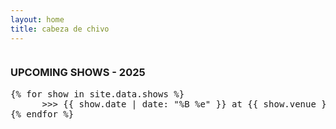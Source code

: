 ```yaml
---
layout: home
title: cabeza de chivo
---
```


<pre id="ascii-border-top" class="ascii-shows-border"></pre>

### UPCOMING SHOWS - 2025
<pre class="ascii-shows">
{% for show in site.data.shows %}
      >>> <span class="show-date">{{ show.date | date: "%B %e" }}</span> at <span class="show-venue">{{ show.venue }}</span>.  <a href="{{ show.url }}" target="_blank">[tickets]</a>{% if show.note %} <span class="show-note">({{ show.note }})</span>{% endif %}
{% endfor %}
</pre>


<pre id="ascii-border-bottom" class="ascii-shows-border"></pre>


<script>
const borderFrames = [
  "~~~*~~*~~*~~*~~*~~*~~*~~*~~*~~*~~*~~*~~*~~*~~*~~*~~*~~*~~~",
  "~~*~~*~~*~~*~~*~~*~~*~~*~~*~~*~~*~~*~~*~~*~~*~~*~~*~~*~~*~",
  "~*~~*~~*~~*~~*~~*~~*~~*~~*~~*~~*~~*~~*~~*~~*~~*~~*~~*~~*~~",
  "*~~*~~*~~*~~*~~*~~*~~*~~*~~*~~*~~*~~*~~*~~*~~*~~*~~*~~*~~*",
  "~*~~*~~*~~*~~*~~*~~*~~*~~*~~*~~*~~*~~*~~*~~*~~*~~*~~*~~*~~",
  "*~~*~~*~~*~~*~~*~~*~~*~~*~~*~~*~~*~~*~~*~~*~~*~~*~~*~~*~~*",
];

let frame = 0;
function animateBorders() {
  const top = document.getElementById("ascii-border-top");
  const bottom = document.getElementById("ascii-border-bottom");
  const line = "      " + borderFrames[frame % borderFrames.length];

  if (top && bottom) {
    top.innerText = line;
    bottom.innerText = line;
  }

  frame++;
  setTimeout(animateBorders, 150);
}
animateBorders();
</script>
